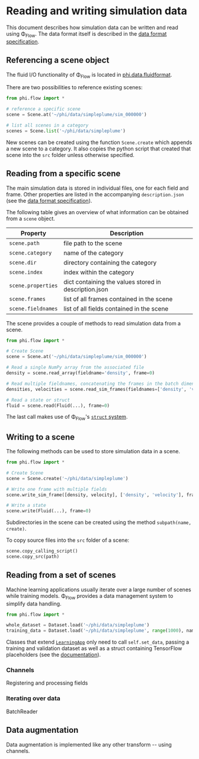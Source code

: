 # Reading and writing simulation data

This document describes how simulation data can be written and read using Φ<sub>Flow</sub>.
The data format itself is described in the [data format specification](Scene_Format_Specification.md).

## Referencing a scene object

The fluid I/O functionality of Φ<sub>Flow</sub> is located in [phi.data.fluidformat](../phi/data/fluidformat.py).

There are two possibilities to reference existing scenes:

```python
from phi.flow import *

# reference a specific scene
scene = Scene.at('~/phi/data/simpleplume/sim_000000')

# list all scenes in a category
scenes = Scene.list('~/phi/data/simpleplume')
```

New scenes can be created using the function `Scene.create` which appends a new scene to a category.
It also copies the python script that created that scene into the `src` folder unless otherwise specified.

## Reading from a specific scene

The main simulation data is stored in individual files, one for each field and frame.
Other properties are listed in the accompanying `description.json` (see the [data format specification](Scene_Format_Specification.md)).

The following table gives an overview of what information can be obtained from a `scene` object.

| Property            | Description                                            |
|---------------------|--------------------------------------------------------|
| `scene.path`        | file path to the scene                                 |
| `scene.category`    | name of the category                                   |
| `scene.dir`         | directory containing the category                      |
| `scene.index`       | index within the category                              |
| `scene.properties`  | dict containing the values stored in description.json  |
| `scene.frames`      | list of all frames contained in the scene              |
| `scene.fieldnames`  | list of all fields contained in the scene              |

The scene provides a couple of methods to read simulation data from a scene.

```python
from phi.flow import *

# Create Scene
scene = Scene.at('~/phi/data/simpleplume/sim_000000')

# Read a single NumPy array from the associated file
density = scene.read_array(fieldname='density', frame=0)  

# Read multiple fieldnames, concatenating the frames in the batch dimension
densities, velocities = scene.read_sim_frames(fieldnames=['density', 'velocity'], frames=range(16))

# Read a state or struct
fluid = scene.read(Fluid(...), frame=0)
```

The last call makes use of Φ<sub>Flow</sub>'s [`struct` system](Structs.ipynb).

## Writing to a scene

The following methods can be used to store simulation data in a scene.

```python
from phi.flow import *

# Create Scene
scene = Scene.create('~/phi/data/simpleplume')

# Write one frame with multiple fields
scene.write_sim_frame([density, velocity], ['density', 'velocity'], frame=0)

# Write a state
scene.write(Fluid(...), frame=0)
```

Subdirectories in the scene can be created using the method `subpath(name, create)`.

To copy source files into the `src` folder of a scene:

```python
scene.copy_calling_script()
scene.copy_src(path)
```

## Reading from a set of scenes

Machine learning applications usually iterate over a large number of scenes while training models.
Φ<sub>Flow</sub> provides a data management system to simplify data handling.

```python
from phi.flow import *

whole_dataset = Dataset.load('~/phi/data/simpleplume')
training_data = Dataset.load('~/phi/data/simpleplume', range(1000), name='train')
```

Classes that extend [`LearningApp`](../phi/tf/app.py) only need to call `self.set_data`, passing a training and validation dataset as well as a struct containing TensorFlow placeholders (see the [documentation](Interactive_Training_Apps.md)).

### Channels

Registering and processing fields

### Iterating over data

BatchReader

## Data augmentation

Data augmentation is implemented like any other transform -- using channels.
